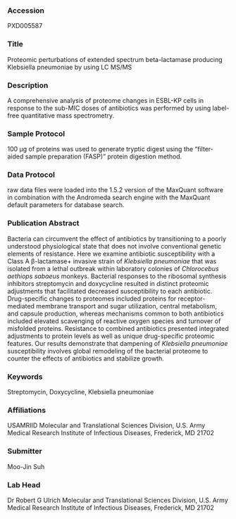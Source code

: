 ### Accession
PXD005587

### Title
Proteomic perturbations of extended spectrum beta-lactamase producing Klebsiella pneumoniae by using LC MS/MS

### Description
A comprehensive analysis of proteome changes in ESBL-KP cells in response to the sub-MIC doses of antibiotics was performed by using label-free quantitative mass spectrometry.

### Sample Protocol
100 µg of proteins was used to generate tryptic digest using the “filter-aided sample preparation (FASP)” protein digestion method.

### Data Protocol
raw data files were loaded into the 1.5.2 version of the MaxQuant software in combination with the Andromeda search engine with the MaxQuant default parameters for database search.

### Publication Abstract
Bacteria can circumvent the effect of antibiotics by transitioning to a poorly understood physiological state that does not involve conventional genetic elements of resistance. Here we examine antibiotic susceptibility with a Class A &#x3b2;-lactamase+ invasive strain of <i>Klebsiella pneumoniae</i> that was isolated from a lethal outbreak within laboratory colonies of <i>Chlorocebus aethiops sabaeus</i> monkeys. Bacterial responses to the ribosomal synthesis inhibitors streptomycin and doxycycline resulted in distinct proteomic adjustments that facilitated decreased susceptibility to each antibiotic. Drug-specific changes to proteomes included proteins for receptor-mediated membrane transport and sugar utilization, central metabolism, and capsule production, whereas mechanisms common to both antibiotics included elevated scavenging of reactive oxygen species and turnover of misfolded proteins. Resistance to combined antibiotics presented integrated adjustments to protein levels as well as unique drug-specific proteomic features. Our results demonstrate that dampening of <i>Klebsiella pneumoniae</i> susceptibility involves global remodeling of the bacterial proteome to counter the effects of antibiotics and stabilize growth.

### Keywords
Streptomycin, Doxycycline, Klebsiella pneumoniae

### Affiliations
USAMRIID
Molecular and Translational Sciences Division, U.S. Army Medical Research Institute of Infectious Diseases, Frederick, MD 21702

### Submitter
Moo-Jin Suh

### Lab Head
Dr Robert G Ulrich
Molecular and Translational Sciences Division, U.S. Army Medical Research Institute of Infectious Diseases, Frederick, MD 21702


